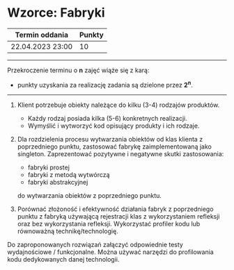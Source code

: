 # Wzorce: Fabryki

| Termin oddania | Punkty     |
|----------------|:-----------|
| 22.04.2023 23:00|  10       |

--- 
Przekroczenie terminu o **n** zajęć wiąże się z karą:
- punkty uzyskania za realizację zadania są dzielone przez **2<sup>n</sup>**.

--- 
1. Klient potrzebuje obiekty należące do kilku (3-4) rodzajów produktów.
    * Każdy rodzaj posiada kilka (5-6) konkretnych realizacji.
    * Wymyślić i wytworzyć kod opisujący produkty i ich rodzaje.

1. Dla rozdzielenia procesu wytwarzania obiektów od klas klienta z poprzedniego punktu, 
	zastosować fabrykę zaimplementowaną jako singleton. 
	Zaprezentować pozytywne i negatywne skutki zastosowania:
    * fabryki prostej
    * fabryki z metodą wytwórczą
    * fabryki abstrakcyjnej
    	
	do wytwarzania obiektów z poprzedniego punktu.

1. Porównać złożoność i efektywność działania fabryk z poprzedniego punktu
   z fabryką używającą rejestracji klas z wykorzystaniem refleksji oraz bez wykorzystania refleksji.
   Wykorzystać profiler kodu lub równoważną technikę/technologię.

Do zaproponowanych rozwiązań załączyć odpowiednie testy wydajnościowe / funkcjonalne.
Można używać narzędzi do profilowania kodu dedykowanych danej technologii. 
